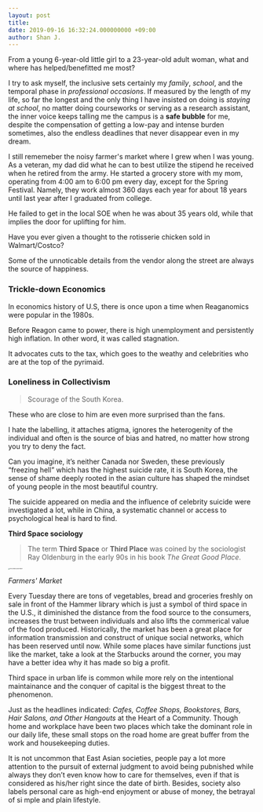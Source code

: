 ```yaml
---
layout: post
title: 
date: 2019-09-16 16:32:24.000000000 +09:00
author: Shan J.
---
```


From a young 6-year-old little girl to a 23-year-old adult woman, what and where has helped/benefitted me most? 

I try to ask myself, the inclusive sets certainly my *family*, *school*, and the temporal phase in *professional occasions*. If measured by the length of my life, so far the longest and the only thing I have insisted on doing is *staying at school*, no matter doing courseworks or serving as a research assistant, the inner voice keeps talling me the campus is a **safe bubble** for me, despite the compensation of getting a low-pay and intense burden sometimes, also the endless deadlines that never disappear even in my dream.  

I still rememeber the noisy farmer's market where I grew when I was young. As a veteran, my dad did what he can to best utilize the stipend he received when he retired from the army. He started a grocery store with my mom, operating from 4:00 am to 6:00 pm every day, except for the Spring Festival. Namely, they work almost 360 days each year for about 18 years until last year after I graduated from college. 

He failed to get in the local SOE when he was about 35 years old, while that implies the door for uplifting for him. 


Have you ever given a thought to the rotisserie chicken sold in Walmart/Costco? 

Some of the unnoticable details from the vendor along the street are always the source of happiness. 

### Trickle-down Economics

In economics history of U.S, there is once upon a time when Reaganomics were popular in the 1980s.

Before Reagon came to power, there is high unemployment and persistently high inflation. In other word, it was called stagnation.

It advocates cuts to the tax, which goes to the weathy and celebrities who are at the top of the pyrimaid. 

### Loneliness in Collectivism

>  Scourage of the South Korea.

These who are close to him are even more surprised than the fans. 

I hate the labelling, it attaches atigma, ignores the heterogenity of the individual and often is the source of bias and hatred, no matter how strong you try to deny the fact.

Can you imagine, it’s neither Canada nor Sweden, these previously “freezing hell” which has the highest suicide rate, it is South Korea, the sense of shame deeply rooted in the asian culture has shaped the mindset of young people in the most beautiful country. 

The suicide appeared on media and the influence of celebrity suicide were investigated a lot, while in China, a systematic channel or access to psychological heal is hard to find.


**Third Space sociology**

> The term **Third Space** or **Third Place** was coined by the sociologist Ray Oldenburg in the early 90s in his book *The Great Good Place*.

<img src="../img/GGP.jpg" alt="The Great Good Place" style="zoom:18%;" />

*Farmers' Market*

Every Tuesday there are tons of vegetables, bread and groceries freshly on sale in front of the Hammer library which is just a symbol of third space in the U.S., it diminished the distance from the food source to the consumers, increases the trust between individuals and also lifts the commerical value of the food produced. Historically, the market has been a great place for information transmission and construct of unique social networks, which has been reserved until now. While some places have similar functions just like the market, take a look at the Starbucks around the corner, you may have a better idea why it has made so big a profit. 

Third space in urban life is common while more rely on the intentional maintainance and the conquer of capital is the biggest threat to the phenomenon.

Just as the headlines indicated: *Cafes, Coffee Shops, Bookstores, Bars, Hair Salons, and Other Hangouts* at the Heart of a Community. Though home and workplace have been two places which take the dominant role in our daily life, these small stops on the road home are great buffer from the work and housekeeping duties.

 It is not uncommon that East Asian societies, people pay a lot more attention to the pursuit of external judgment to avoid being pubnished while always they don’t even know how to care for themselves, even if that is considered as his/her right since the date of birth. Besides, society also labels personal care as high-end enjoyment or abuse of money, the betrayal of si mple and plain lifestyle. 






